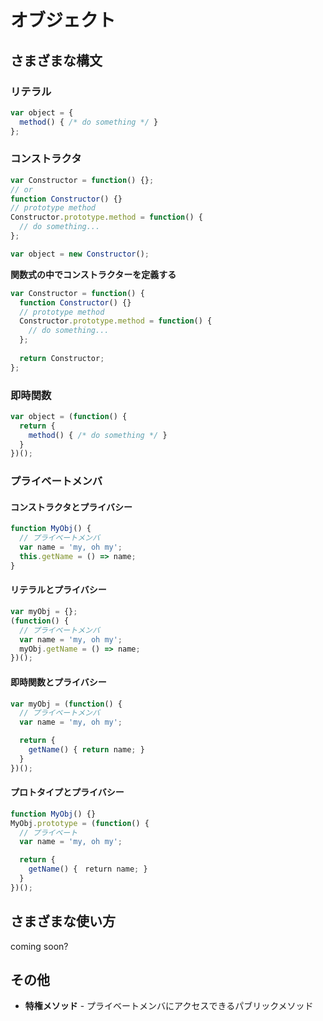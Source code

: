 # オブジェクト

## さまざまな構文

### リテラル

```js
var object = {
  method() { /* do something */ }
};
```

### コンストラクタ

```js
var Constructor = function() {};
// or
function Constructor() {}
// prototype method
Constructor.prototype.method = function() {
  // do something...
};

var object = new Constructor();
```

__関数式の中でコンストラクターを定義する__

```js
var Constructor = function() {
  function Constructor() {}
  // prototype method
  Constructor.prototype.method = function() {
    // do something...
  };
  
  return Constructor;
};
```

### 即時関数

```js
var object = (function() {
  return {
    method() { /* do something */ }
  }
})();
```

### プライベートメンバ

#### コンストラクタとプライバシー

```js
function MyObj() {
  // プライベートメンバ
  var name = 'my, oh my';
  this.getName = () => name;
}
```

#### リテラルとプライバシー

```js
var myObj = {};
(function() {
  // プライベートメンバ
  var name = 'my, oh my';
  myObj.getName = () => name;
})();
```

#### 即時関数とプライバシー

```js
var myObj = (function() {
  // プライベートメンバ
  var name = 'my, oh my';

  return {
    getName() { return name; }
  }
})();
```

#### プロトタイプとプライバシー

```js
function MyObj() {}
MyObj.prototype = (function() {
  // プライベート
  var name = 'my, oh my';

  return {
    getName() {　return name; }
  }
})();
```


## さまざまな使い方

coming soon?


## その他

- __特権メソッド__ - プライベートメンバにアクセスできるパブリックメソッド
